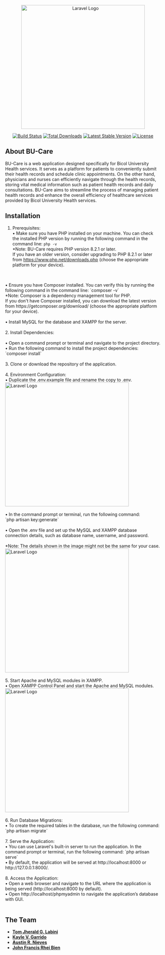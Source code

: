 <p align="center"><a href="https://laravel.com" target="_blank"><img src="https://github.com/suou09/BU-Care/blob/master/public/media/BU-Carelogo1.png?raw=true" width="400" alt="Laravel Logo"></a></p>

<p align="center">
<a href="https://github.com/laravel/framework/actions"><img src="https://github.com/laravel/framework/workflows/tests/badge.svg" alt="Build Status"></a>
<a href="https://packagist.org/packages/laravel/framework"><img src="https://img.shields.io/packagist/dt/laravel/framework" alt="Total Downloads"></a>
<a href="https://packagist.org/packages/laravel/framework"><img src="https://img.shields.io/packagist/v/laravel/framework" alt="Latest Stable Version"></a>
<a href="https://packagist.org/packages/laravel/framework"><img src="https://img.shields.io/packagist/l/laravel/framework" alt="License"></a>
</p>

## About BU-Care

BU-Care is a web application designed specifically for Bicol University Health services. It serves as a platform for patients to conveniently submit their health records and schedule clinic appointments. On the other hand, physicians and nurses can efficiently navigate through the health records, storing vital medical information such as patient health records and daily consultations. BU-Care aims to streamline the process of managing patient health records and enhance the overall efficiency of healthcare services provided by Bicol University Health services.

## Installation

1.	Prerequisites:<br>
•	Make sure you have PHP installed on your machine. You can check the installed PHP version by running the following command in the command line: `php -v`<br>
*Note: BU-Care requires PHP version 8.2.1 or later. <br>
If you have an older version, consider upgrading to PHP 8.2.1 or later from https://www.php.net/downloads.php (choose the appropriate platform for your device).<br><br>
<br>
•	Ensure you have Composer installed. You can verify this by running the following command in the command line: `composer -v`<br>
*Note: Composer is a dependency management tool for PHP. <br>
If you don't have Composer installed, you can download the latest version from https://getcomposer.org/download/ (choose the appropriate platform for your device).<br>
<br>
•	Install MySQL for the database and XAMPP for the server.<br>
<br>
2.	Install Dependencies:<br><br>
•	Open a command prompt or terminal and navigate to the project directory.<br>
•	Run the following command to install the project dependencies: `composer install`<br>
<br>
3.	Clone or download the repository of the application.<br>
<br>
4.	Environment Configuration:<br>
•	Duplicate the .env.example file and rename the copy to .env.<br>
<img src="https://imgur.com/FJagmzp" width="400" alt="Laravel Logo"><br>
<br>
•	In the command prompt or terminal, run the following command:<br>
	`php artisan key:generate`<br>
<br>
•	Open the .env file and set up the MySQL and XAMPP database connection details, such as database name, username, and password.<br><br>
*Note: The details shown in the image might not be the same for your case.<br>
<img src="https://imgur.com/56NyjNM" width="400" alt="Laravel Logo"><br>
<br>
5.	Start Apache and MySQL modules in XAMPP.<br>
•	Open XAMPP Control Panel and start the Apache and MySQL modules.<br>
<img src="https://imgur.com/hCAnMAj" width="400" alt="Laravel Logo"><br>
<br>
6.	Run Database Migrations:<br>
•	To create the required tables in the database, run the following command: `php artisan migrate`<br>
<br>
7.	Serve the Application:<br>
•	You can use Laravel's built-in server to run the application. In the command prompt or terminal, run the following command: `php artisan serve`<br>
•	By default, the application will be served at http://localhost:8000 or http://127.0.0.1:8000/.<br>
<br>
8.	Access the Application:<br>
•	Open a web browser and navigate to the URL where the application is being served (http://localhost:8000 by default).<br>
•	Open http://localhost/phpmyadmin to navigate the application’s database with GUI.<br>
<br>

## The Team

- **[Tom Jherald G. Labini](https://github.com/suou09)**
- **[Kayle V. Garrido](https://github.com/kylgrrd)**
- **[Austin R. Nieves](https://github.com/austin-nieves)**
- **[John Francis Rhei Bien](https://github.com/RheiBien)**
